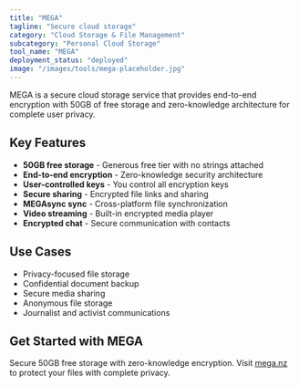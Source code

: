 ```yaml
---
title: "MEGA"
tagline: "Secure cloud storage"
category: "Cloud Storage & File Management"
subcategory: "Personal Cloud Storage"
tool_name: "MEGA"
deployment_status: "deployed"
image: "/images/tools/mega-placeholder.jpg"
---
```

MEGA is a secure cloud storage service that provides end-to-end encryption with 50GB of free storage and zero-knowledge architecture for complete user privacy.

## Key Features

- **50GB free storage** - Generous free tier with no strings attached
- **End-to-end encryption** - Zero-knowledge security architecture
- **User-controlled keys** - You control all encryption keys
- **Secure sharing** - Encrypted file links and sharing
- **MEGAsync sync** - Cross-platform file synchronization
- **Video streaming** - Built-in encrypted media player
- **Encrypted chat** - Secure communication with contacts

## Use Cases

- Privacy-focused file storage
- Confidential document backup
- Secure media sharing
- Anonymous file storage
- Journalist and activist communications

## Get Started with MEGA

Secure 50GB free storage with zero-knowledge encryption. Visit [mega.nz](https://mega.nz) to protect your files with complete privacy.